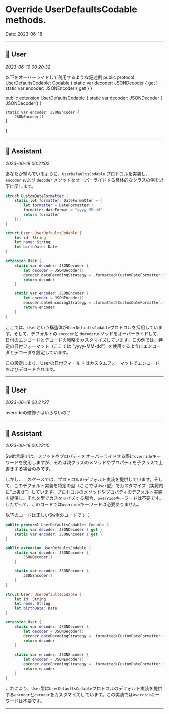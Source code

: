 # Override UserDefaultsCodable methods.

Date: 2023-06-18

---

## 👤 User
*2023-06-19 00:20:32*

以下をオーバーライドして利用するような記述例
public protocol UserDefaultsCodable: Codable {
    static var decoder: JSONDecoder { get }
    static var encoder: JSONEncoder { get }
}

public extension UserDefaultsCodable {
    static var decoder: JSONDecoder {
        JSONDecoder()
    }

    static var encoder: JSONEncoder {
        JSONEncoder()
    }
}

---

## 🤖 Assistant
*2023-06-19 00:21:02*

あなたが望んでいるように、`UserDefaultsCodable` プロトコルを実装し、`encoder` および `decoder` メソッドをオーバーライドする具体的なクラスの例を以下に示します。

```swift
struct CustomDateFormatter {
    static let formatter: DateFormatter = {
        let formatter = DateFormatter()
        formatter.dateFormat = "yyyy-MM-dd"
        return formatter
    }()
}

struct User: UserDefaultsCodable {
    let id: String
    let name: String
    let birthDate: Date
}

extension User {
    static var decoder: JSONDecoder {
        let decoder = JSONDecoder()
        decoder.dateDecodingStrategy = .formatted(CustomDateFormatter.formatter)
        return decoder
    }

    static var encoder: JSONEncoder {
        let encoder = JSONEncoder()
        encoder.dateEncodingStrategy = .formatted(CustomDateFormatter.formatter)
        return encoder
    }
}
```

ここでは、`User`という構造体が`UserDefaultsCodable`プロトコルを採用しています。そして、デフォルトの `encoder`と `decoder`メソッドをオーバーライドして、日付のエンコードとデコードの戦略をカスタマイズしています。この例では、特定の日付フォーマット（ここでは "yyyy-MM-dd"）を使用するようにエンコーダとデコーダを設定しています。

この設定により、Userの日付フィールドはカスタムフォーマットでエンコードおよびデコードされます。

---

## 👤 User
*2023-06-19 00:21:27*

overrideの修飾子はいらないの？

---

## 🤖 Assistant
*2023-06-19 00:22:10*

Swift言語では、メソッドやプロパティをオーバーライドする際に`override`キーワードを使用しますが、それは親クラスのメソッドやプロパティを子クラスで上書きする場合のみです。

しかし、このケースでは、プロトコルのデフォルト実装を提供しています。そして、このデフォルト実装を特定の型（ここでは`User`型）でカスタマイズ（実質的に"上書き"）しています。プロトコルのメソッドやプロパティのデフォルト実装を提供し、それを型でカスタマイズする場合、`override`キーワードは不要です。したがって、このコードでは`override`キーワードは必要ありません。

以下のコードは正しいSwiftのコードです：

```swift
public protocol UserDefaultsCodable: Codable {
    static var decoder: JSONDecoder { get }
    static var encoder: JSONEncoder { get }
}

public extension UserDefaultsCodable {
    static var decoder: JSONDecoder {
        JSONDecoder()
    }

    static var encoder: JSONEncoder {
        JSONEncoder()
    }
}

struct User: UserDefaultsCodable {
    let id: String
    let name: String
    let birthDate: Date
}

extension User {
    static var decoder: JSONDecoder {
        let decoder = JSONDecoder()
        decoder.dateDecodingStrategy = .formatted(CustomDateFormatter.formatter)
        return decoder
    }

    static var encoder: JSONEncoder {
        let encoder = JSONEncoder()
        encoder.dateEncodingStrategy = .formatted(CustomDateFormatter.formatter)
        return encoder
    }
}
```

これにより、`User`型は`UserDefaultsCodable`プロトコルのデフォルト実装を提供する`encoder`と`decoder`をカスタマイズしています。この実装では`override`キーワードは不要です。

---
